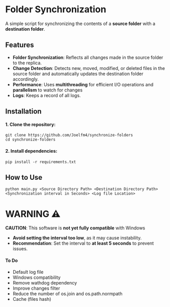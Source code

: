 # Folder Synchronization 

A simple script for synchronizing the contents of a **source folder** with a **destination folder**.

## Features
- **Folder Synchronization**: Reflects all changes made in the source folder to the replica.
- **Change Detection**: Detects new, moved, modified, or deleted files in the source folder and automatically updates the destination folder accordingly.
- **Performance**: Uses **multithreading** for efficient I/O operations and **parallelism** to watch for changes
- **Logs**: Keeps a record of all logs.

## Installation

#### 1. Clone the repository:
```
git clone https://github.com/Joelfm4/synchronize-folders
cd synchronize-folders
```

#### 2. Install dependencies:
```
pip install -r requirements.txt
```
## How to Use
``` 
python main.py <Source Directory Path> <Destination Directory Path> <Synchronization interval in Seconds> <Log file Location>
```
# WARNING ⚠️

**CAUTION**: This software is **not yet fully compatible** with Windows

- **Avoid setting the interval too low**, as it may cause instability.
- **Recommendation**: Set the interval to **at least 5 seconds** to prevent issues.



#### To Do
- Default log file
- Windows compatibility 
- Remove wathdog dependency
- Improve changes filter 
- Reduce the number of os.join and os.path.normpath
- Cache (files hash)



